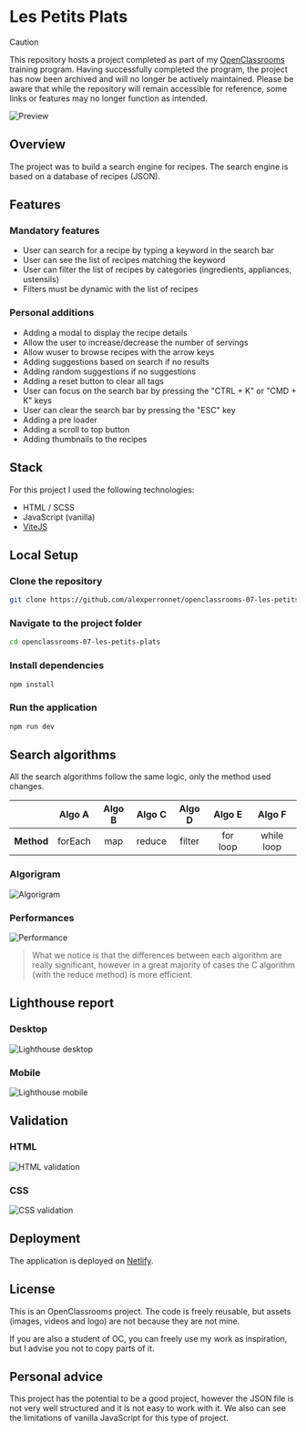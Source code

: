 # Les Petits Plats

> [!CAUTION]
> This repository hosts a project completed as part of my [OpenClassrooms](https://openclassrooms.com) training program. Having successfully completed the program, the project has now been archived and will no longer be actively maintained. Please be aware that while the repository will remain accessible for reference, some links or features may no longer function as intended.

![Preview](doc/preview.png)

## Overview

The project was to build a search engine for recipes. The search engine is based on a database of recipes (JSON).

## Features

### Mandatory features

- User can search for a recipe by typing a keyword in the search bar
- User can see the list of recipes matching the keyword
- User can filter the list of recipes by categories (ingredients, appliances, ustensils)
- Filters must be dynamic with the list of recipes

### Personal additions

- Adding a modal to display the recipe details
- Allow the user to increase/decrease the number of servings
- Allow wuser to browse recipes with the arrow keys
- Adding suggestions based on search if no results
- Adding random suggestions if no suggestions
- Adding a reset button to clear all tags
- User can focus on the search bar by pressing the "CTRL + K" or "CMD + K" keys
- User can clear the search bar by pressing the "ESC" key
- Adding a pre loader
- Adding a scroll to top button
- Adding thumbnails to the recipes

## Stack

For this project I used the following technologies:

- HTML / SCSS
- JavaScript (vanilla)
- [ViteJS](https://vitejs.dev/)

## Local Setup

### Clone the repository

```bash
git clone https://github.com/alexperronnet/openclassrooms-07-les-petits-plats.git
```

### Navigate to the project folder

```bash
cd openclassrooms-07-les-petits-plats
```

### Install dependencies

```bash
npm install
```

### Run the application

```bash
npm run dev
```

## Search algorithms

All the search algorithms follow the same logic, only the method used changes.

|            | **Algo A** | **Algo B** | **Algo C** | **Algo D** | **Algo E** | **Algo F** |
| :--------: | :--------: | :--------: | :--------: | :--------: | :--------: | :--------: |
| **Method** |  forEach   |    map     |   reduce   |   filter   |  for loop  | while loop |

### Algorigram

![Algorigram](doc/algorigram.png)

### Performances

![Performance](doc/bench-algos.png)

> What we notice is that the differences between each algorithm are really significant, however in a great majority of cases the C algorithm (with the reduce method) is more efficient.

## Lighthouse report

### Desktop

![Lighthouse desktop](doc/lighthouse-desktop.png)

### Mobile

![Lighthouse mobile](doc/lighthouse-mobile.png)

## Validation

### HTML

![HTML validation](doc/html-validation.png)

### CSS

![CSS validation](doc/css-validation.png)

## Deployment

The application is deployed on [Netlify](https://www.netlify.com/).

## License

This is an OpenClassrooms project. The code is freely reusable, but assets (images, videos and logo) are not because they are not mine.

If you are also a student of OC, you can freely use my work as inspiration, but I advise you not to copy parts of it.

## Personal advice

This project has the potential to be a good project, however the JSON file is not very well structured and it is not easy to work with it. We also can see the limitations of vanilla JavaScript for this type of project.
